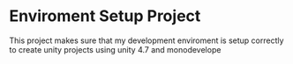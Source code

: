 # Enviroment Setup Project
This project makes sure that my development enviroment is setup correctly
to create unity projects using unity 4.7 and monodevelope